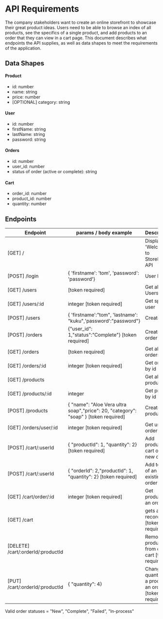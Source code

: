 # API Requirements
The company stakeholders want to create an online storefront to showcase their great product ideas. Users need to be able to browse an index of all products, see the specifics of a single product, and add products to an order that they can view in a cart page. 
This document describes what endpoints the API supplies, as well as data shapes to meet the requirements of the application. 


## Data Shapes
#### Product
-  id: number
- name: string
- price: number
- [OPTIONAL] category: string

#### User
- id: number
- firstName: string
- lastName: string
- password: string

#### Orders
- id: number
- user_id: number
- status of order (active or complete): string

#### Cart
- order_id: number
- product_id: number
- quantity: number

## Endpoints
| Endpoint      | params / body example |Description |
| -----------   | -----------   |----------- |
|[GET]  /            |                 |Displays 'Welcome to StoreFront API       |
| [POST] /login  | { 'firstname': 'tom', 'password': 'password'}|User login|
| [GET] /users  |      [token required]                                      |Get all Users |
| [GET] /users/:id  |  integer   [token required]                                   |Get specific user |
| [POST] /users  |   { 'firstname':"tom", 'lastname': "kuku",'password':"password"}                |Create user |
| [POST] /orders | {"user_id": 1,"status":"Complete"} [token required]| Create new order |
|[GET] /orders |[token required] | Get all orders |
|[GET] /orders/:id | integer [token required] | Get order by id|
| [GET] /products | | Get all products |
| [GET] /products/:id | integer | Get product by id |
| [POST] /products | {    "name": "Aloe Vera ultra soap","price": 20,      "category": "soap" } [token required]| Create new product |
|[GET] /orders/user/:id | integer [token required]| Get user's order |
| [POST] /cart/:userId | { "productId": 1, "quantity": 2} [token required]| Add product to cart of a new order |
| [POST] /cart/:userId | { "orderId": 2,"productId": 1, "quantity": 2} [token required]| Add to cart of an existing order |
| [GET] /cart/order/:id | integer [token required]| Get products of an order |
| [GET] /cart | | gets all cart records [token required]|
| [DELETE] /cart/:orderId/:productId | | Remove product from order cart [token required]|
| [PUT] /cart/:orderId/:productId | { "quantity": 4} | Change the quantity of a product in an order.[token required]|

Valid order statuses = "New", "Complete", "Failed", "In-process"
